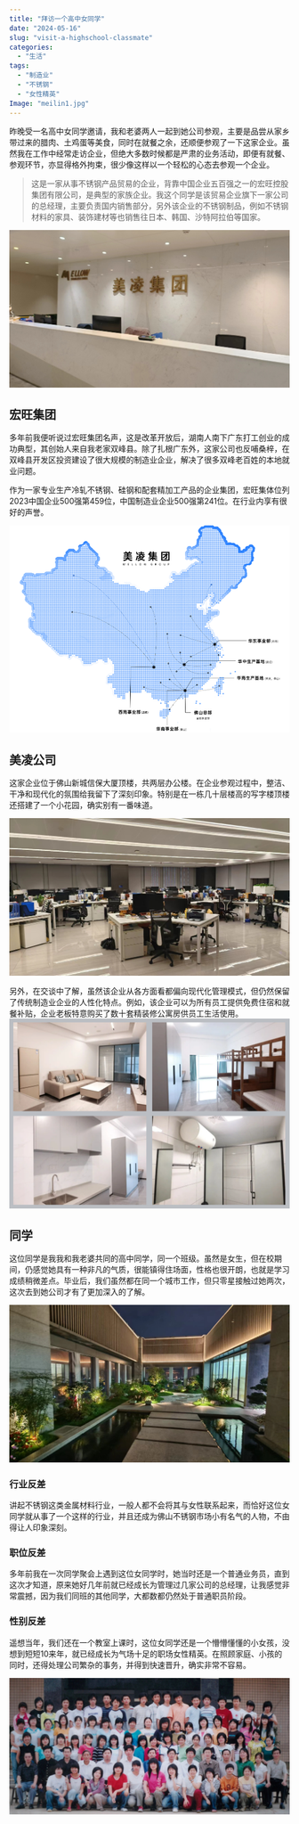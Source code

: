 ```yaml
---
title: "拜访一个高中女同学"
date: "2024-05-16"
slug: "visit-a-highschool-classmate"
categories: 
  - "生活"
tags:   
  - "制造业"
  - "不锈钢"
  - "女性精英"
Image: "meilin1.jpg"
---
```


 昨晚受一名高中女同学邀请，我和老婆两人一起到她公司参观，主要是品尝从家乡带过来的腊肉、土鸡蛋等美食，同时在就餐之余，还顺便参观了一下这家企业。虽然我在工作中经常走访企业，但绝大多数时候都是严肃的业务活动，即便有就餐、参观环节，亦显得格外拘束，很少像这样以一个轻松的心态去参观一个企业。


> 这是一家从事不锈钢产品贸易的企业，背靠中国企业五百强之一的宏旺控股集团有限公司，是典型的家族企业。我这个同学是该贸易企业旗下一家公司的总经理，主要负责国内销售部分，另外该企业的不锈钢制品，例如不锈钢材料的家具、装饰建材等也销售往日本、韩国、沙特阿拉伯等国家。

![](meilin5.jpg)

## 宏旺集团

多年前我便听说过宏旺集团名声，这是改革开放后，湖南人南下广东打工创业的成功典型，其创始人来自我老家双峰县。除了扎根广东外，这家公司也反哺桑梓，在双峰县开发区投资建设了很大规模的制造业企业，解决了很多双峰老百姓的本地就业问题。

作为一家专业生产冷轧不锈钢、硅钢和配套精加工产品的企业集团，宏旺集体位列2023中国企业500强第459位，中国制造业企业500强第241位。在行业内享有很好的声誉。

![](meiling.png)

## 美凌公司

这家企业位于佛山新城信保大厦顶楼，共两层办公楼。在企业参观过程中，整洁、干净和现代化的氛围给我留下了深刻印象。特别是在一栋几十层楼高的写字楼顶楼还搭建了一个小花园，确实别有一番味道。

![](meilin4.jpg)

另外，在交谈中了解，虽然该企业从各方面看都偏向现代化管理模式，但仍然保留了传统制造业企业的人性化特点。例如，该企业可以为所有员工提供免费住宿和就餐补贴，企业老板特意购买了数十套精装修公寓房供员工生活使用。
![](meilin7.png)

## 同学

这位同学是我我和我老婆共同的高中同学，同一个班级。虽然是女生，但在校期间，仍感觉她具有一种非凡的气质，很能镇得住场面，性格也很开朗，也就是学习成绩稍微差点。毕业后，我们虽然都在同一个城市工作，但只零星接触过她两次，这次去到她公司才有了更加深入的了解。

![](meilin3.jpg)

### 行业反差
讲起不锈钢这类金属材料行业，一般人都不会将其与女性联系起来，而恰好这位女同学就从事了一个这样的行业，并且还成为佛山不锈钢市场小有名气的人物，不由得让人印象深刻。

### 职位反差
多年前我在一次同学聚会上遇到这位女同学时，她当时还是一个普通业务员，直到这次才知道，原来她好几年前就已经成长为管理过几家公司的总经理，让我感觉非常震撼，因为我们同班的其他同学，大都数都仍然处于普通职员阶段。

### 性别反差
遥想当年，我们还在一个教室上课时，这位女同学还是一个懵懵懂懂的小女孩，没想到短短10来年，就已经成长为气场十足的职场女性精英。在照顾家庭、小孩的同时，还得处理公司繁杂的事务，并得到快速晋升，确实非常不容易。

![](class.jpg)

